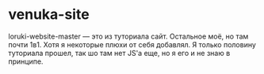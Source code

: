 # venuka-site

loruki-website-master — это из туториала сайт. Остальное моё, но там почти 1в1. Хотя я некоторые плюхи от себя добавлял. Я только половину туториала прошел, так шо там нет JS'a еще, но я его и не знаю в принципе.

